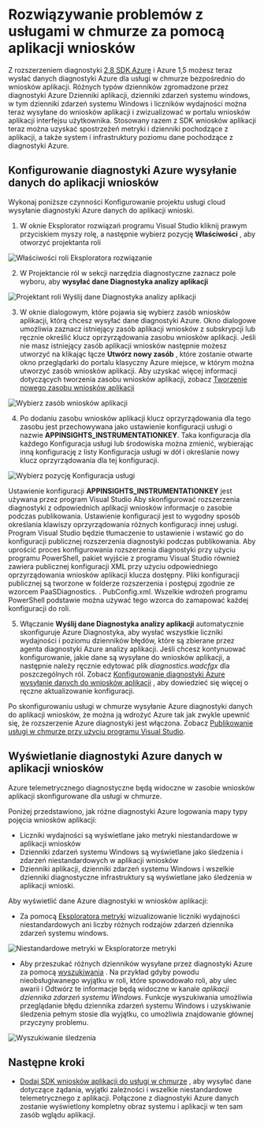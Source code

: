 <properties
   pageTitle="Rozwiązywanie problemów z usługami w chmurze za pomocą aplikacji wniosków | Microsoft Azure"
   description="Dowiedz się, jak rozwiązywać problemy usługi cloud przy użyciu aplikacji wniosków przetworzyć danych od diagnostyki Azure."
   services="cloud-services"
   documentationCenter=".net"
   authors="sbtron"
   manager="timlt"
   editor="tysonn" />
<tags
   ms.service="cloud-services"
   ms.devlang="na"
   ms.topic="article"
   ms.tgt_pltfrm="na"
   ms.workload="na"
   ms.date="12/15/2015"
   ms.author="saurabh" />


# <a name="troubleshoot-cloud-services-using-application-insights"></a>Rozwiązywanie problemów z usługami w chmurze za pomocą aplikacji wniosków

Z rozszerzeniem diagnostyki [2,8 SDK Azure](https://azure.microsoft.com/downloads/) i Azure 1,5 możesz teraz wysłać danych diagnostyki Azure dla usługi w chmurze bezpośrednio do wniosków aplikacji. Różnych typów dzienników zgromadzone przez diagnostyki Azure Dzienniki aplikacji, dzienniki zdarzeń systemu windows, w tym dzienniki zdarzeń systemu Windows i liczników wydajności można teraz wysyłane do wniosków aplikacji i zwizualizować w portalu wniosków aplikacji interfejsu użytkownika. Stosowany razem z SDK wniosków aplikacji teraz można uzyskać spostrzeżeń metryki i dzienniki pochodzące z aplikacji, a także system i infrastruktury poziomu dane pochodzące z diagnostyki Azure.

## <a name="configure-azure-diagnostics-to-send-data-to-application-insights"></a>Konfigurowanie diagnostyki Azure wysyłanie danych do aplikacji wniosków

Wykonaj poniższe czynności Konfigurowanie projektu usługi cloud wysyłanie diagnostyki Azure danych do aplikacji wnioski.

1) W oknie Eksplorator rozwiązań programu Visual Studio kliknij prawym przyciskiem myszy rolę, a następnie wybierz pozycję **Właściwości** , aby otworzyć projektanta roli

![Właściwości roli Eksploratora rozwiązanie][1]

2) W Projektancie ról w sekcji narzędzia diagnostyczne zaznacz pole wyboru, aby **wysyłać dane Diagnostyka analizy aplikacji**

![Projektant roli Wyślij dane Diagnostyka analizy aplikacji][2]

3) W oknie dialogowym, które pojawia się wybierz zasób wniosków aplikacji, którą chcesz wysyłać dane diagnostyki Azure. Okno dialogowe umożliwia zaznacz istniejący zasób aplikacji wniosków z subskrypcji lub ręcznie określić klucz oprzyrządowania zasobu wniosków aplikacji. Jeśli nie masz istniejący zasób aplikacji wniosków następnie możesz utworzyć na klikając łącze **Utwórz nowy zasób** , które zostanie otwarte okno przeglądarki do portalu klasyczny Azure miejsce, w którym można utworzyć zasób wniosków aplikacji. Aby uzyskać więcej informacji dotyczących tworzenia zasobu wniosków aplikacji, zobacz [Tworzenie nowego zasobu wniosków aplikacji](../application-insights/app-insights-create-new-resource.md)

![Wybierz zasób wniosków aplikacji][3]

4) Po dodaniu zasobu wniosków aplikacji klucz oprzyrządowania dla tego zasobu jest przechowywana jako ustawienie konfiguracji usługi o nazwie **APPINSIGHTS_INSTRUMENTATIONKEY**. Taka konfiguracja dla każdego Konfiguracja usługi lub środowiska można zmienić, wybierając inną konfigurację z listy Konfiguracja usługi w dół i określanie nowy klucz oprzyrządowania dla tej konfiguracji.

![Wybierz pozycję Konfiguracja usługi][4]

Ustawienie konfiguracji **APPINSIGHTS_INSTRUMENTATIONKEY** jest używana przez program Visual Studio Aby skonfigurować rozszerzenia diagnostyki z odpowiednich aplikacji wniosków informacje o zasobie podczas publikowania. Ustawienie konfiguracji jest to wygodny sposób określania klawiszy oprzyrządowania różnych konfiguracji innej usługi. Program Visual Studio będzie tłumaczenie to ustawienie i wstawić go do konfiguracji publicznej rozszerzenia diagnostyki podczas publikowania. Aby uprościć proces konfigurowania rozszerzenia diagnostyki przy użyciu programu PowerShell, pakiet wyjście z programu Visual Studio również zawiera publicznej konfiguracji XML przy użyciu odpowiedniego oprzyrządowania wniosków aplikacji klucza dostępny. Pliki konfiguracji publicznej są tworzone w folderze rozszerzenia i postępuj zgodnie ze wzorcem PaaSDiagnostics. <RoleName>. PubConfig.xml. Wszelkie wdrożeń programu PowerShell podstawie można używać tego wzorca do zamapować każdej konfiguracji do roli.

5) Włączanie **Wyślij dane Diagnostyka analizy aplikacji** automatycznie skonfiguruje Azure Diagnostyka, aby wysłać wszystkie liczniki wydajności i poziomu dzienników błędów, które są zbierane przez agenta diagnostyki Azure analizy aplikacji. Jeśli chcesz kontynuować konfigurowanie, jakie dane są wysyłane do wniosków aplikacji, a następnie należy ręcznie edytować plik *diagnostics.wadcfgx* dla poszczególnych ról. Zobacz [Konfigurowanie diagnostyki Azure wysyłanie danych do wniosków aplikacji](../azure-diagnostics-configure-applicationinsights.md) , aby dowiedzieć się więcej o ręczne aktualizowanie konfiguracji.

Po skonfigurowaniu usługi w chmurze wysyłanie Azure diagnostyki danych do aplikacji wniosków, że można ją wdrożyć Azure tak jak zwykle upewnić się, że rozszerzenie Azure diagnostyki jest włączona. Zobacz [Publikowanie usługi w chmurze przy użyciu programu Visual Studio](../vs-azure-tools-publishing-a-cloud-service.md).  

## <a name="viewing-azure-diagnostics-data-in-application-insights"></a>Wyświetlanie diagnostyki Azure danych w aplikacji wniosków
Azure telemetrycznego diagnostyczne będą widoczne w zasobie wniosków aplikacji skonfigurowane dla usługi w chmurze.

Poniżej przedstawiono, jak różne diagnostyki Azure logowania mapy typy pojęcia wniosków aplikacji:  

-  Liczniki wydajności są wyświetlane jako metryki niestandardowe w aplikacji wniosków
-  Dzienniki zdarzeń systemu Windows są wyświetlane jako śledzenia i zdarzeń niestandardowych w aplikacji wniosków
-  Dzienniki aplikacji, dzienniki zdarzeń systemu Windows i wszelkie dzienniki diagnostyczne infrastruktury są wyświetlane jako śledzenia w aplikacji wnioski.

Aby wyświetlić dane Azure diagnostyki w wniosków aplikacji:

- Za pomocą [Eksploratora metryki](../application-insights/app-insights-metrics-explorer.md) wizualizowanie liczniki wydajności niestandardowych ani liczby różnych rodzajów zdarzeń dziennika zdarzeń systemu windows.

![Niestandardowe metryki w Eksploratorze metryki][5]

- Aby przeszukać różnych dzienników wysyłane przez diagnostyki Azure za pomocą [wyszukiwania](../application-insights/app-insights-diagnostic-search.md) . Na przykład gdyby powodu nieobsługiwanego wyjątku w roli, które spowodowało roli, aby ulec awarii i Odtwórz te informacje będą widoczne w kanale *aplikacji* *dziennika zdarzeń systemu Windows*. Funkcje wyszukiwania umożliwia przeglądanie błędu dziennika zdarzeń systemu Windows i uzyskiwanie śledzenia pełnym stosie dla wyjątku, co umożliwia znajdowanie głównej przyczyny problemu.

![Wyszukiwanie śledzenia][6]

## <a name="next-steps"></a>Następne kroki

- [Dodaj SDK wniosków aplikacji do usługi w chmurze](../application-insights/app-insights-cloudservices.md) , aby wysyłać dane dotyczące żądania, wyjątki zależności i wszelkie niestandardowe telemetrycznego z aplikacji. Połączone z diagnostyki Azure danych zostanie wyświetlony kompletny obraz systemu i aplikacji w ten sam zasób wglądu aplikacji.  


<!--Image references-->
[1]: ./media/cloud-services-dotnet-diagnostics-applicationinsights/solution-explorer-properties.png
[2]: ./media/cloud-services-dotnet-diagnostics-applicationinsights/role-designer-sendtoappinsights.png
[3]: ./media/cloud-services-dotnet-diagnostics-applicationinsights/select-appinsights-resource.png
[4]: ./media/cloud-services-dotnet-diagnostics-applicationinsights/role-designer-appinsights-serviceconfig.png
[5]: ./media/cloud-services-dotnet-diagnostics-applicationinsights/metrics-explorer-custom-metrics.png
[6]: ./media/cloud-services-dotnet-diagnostics-applicationinsights/search-windowseventlog-error.png
